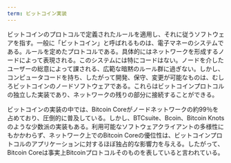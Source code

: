 ```yaml
---
term: ビットコイン実装
---
```

ビットコインのプロトコルで定義されたルールを適用し、それに従うソフトウェアを指す。一般に「ビットコイン」と呼ばれるものは、電子マネーのシステムである。ルールを定めたプロトコルである。具体的にはネットワークを形成するノードによって表現される。このシステムには特にコードはない。ノードを介したユーザーの総意によって課される、広範な暗黙のルール群に過ぎない。しかし、コンピュータコードを持ち、したがって開発、保守、変更が可能なものは、むしろビットコインのノードソフトウェアである。これらはビットコインプロトコルの独立した実装であり、ネットワークの残りの部分に接続することができる。

ビットコインの実装の中では、Bitcoin Coreがノードネットワークの約99％を占めており、圧倒的に普及している。しかし、BTCsuite、Bcoin、Bitcoin Knotsのような少数派の実装もある。利用可能なソフトウェアクライアントの多様性にもかかわらず、ネットワーク上でのBitcoin Coreの優位性は、ビットコインプロトコルのアプリケーションに対するほぼ独占的な影響力を与える。したがって、Bitcoin Coreは事実上Bitcoinプロトコルそのものを表していると言われている。